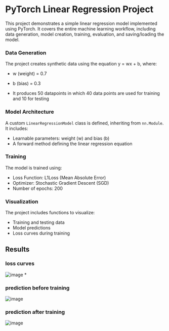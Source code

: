 # PyTorch Linear Regression Project

This project demonstrates a simple linear regression model implemented using PyTorch. It covers the entire machine learning workflow, including data generation, model creation, training, evaluation, and saving/loading the model.


### Data Generation

The project creates synthetic data using the equation y = wx + b, where:
- w (weight) = 0.7
- b (bias) = 0.3

- It produces 50 datapoints in which 40 data points are used for training and 10 for testing

### Model Architecture

A custom `LinearRegressionModel` class is defined, inheriting from `nn.Module`. It includes:
- Learnable parameters: weight (w) and bias (b)
- A forward method defining the linear regression equation

### Training

The model is trained using:
- Loss Function: L1Loss (Mean Absolute Error)
- Optimizer: Stochastic Gradient Descent (SGD)
- Number of epochs: 200

### Visualization

The project includes functions to visualize:
- Training and testing data
- Model predictions
- Loss curves during training


## Results

### loss curves
   ![image](https://github.com/user-attachments/assets/a00ed115-0286-4745-975a-c9f7becf980e) *


### prediction before training
  ![image](https://github.com/user-attachments/assets/fb9355c2-484c-43b3-beef-811b559edaa1)

### prediction after training
  ![image](https://github.com/user-attachments/assets/1e96b4eb-b809-402d-8aa8-1960ea164c8b)




